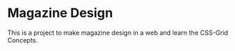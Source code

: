# Magazine Design 
This is a project to make magazine design in a web and learn the CSS-Grid Concepts.